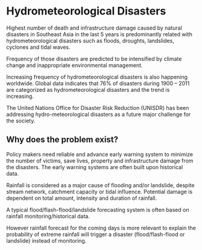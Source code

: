 # Hydrometeorological Disasters

Highest number of death and infrastructure damage caused by natural disasters in Southeast Asia in the last 5 years is predominantly related with hydrometeorological disasters such as floods, droughts, landslides, cyclones and tidal waves.

Frequency of those disasters are predicted to be intensified by climate change and inappropriate environmental management. 

Increasing frequency of hydrometeorological disasters is also happening worldwide. Global data indicates that 76% of disasters during 1900 – 2011 are categorized as hydrometeorological disasters and the trend is increasing. 

The United Nations Office for Disaster Risk Reduction (UNISDR) has been addressing hydro-meteorological disasters as a future major challenge for the society.


## Why does the problem exist?

Policy makers need reliable and advance early warning system to minimize the number of victims, save lives, property and infrastructure damage from the disasters. The early warning systems are often built upon historical data. 

Rainfall is considered as a major cause of flooding and/or landslide, despite stream network, catchment capacity or tidal influence. Potential damage is dependent on total amount, intensity and duration of rainfall.

A typical flood/flash-flood/landslide forecasting system is often based on rainfall monitoring/historical data.

However rainfall forecast for the coming days is more relevant to explain the probability of extreme rainfall will trigger a disaster (flood/flash-flood or landslide) instead of monitoring.